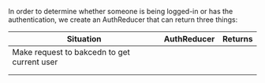 In order to determine whether someone is being logged-in or has the authentication,  we create an AuthReducer that can return three things:

| Situation   | AuthReducer | Returns  |   
|-------------|-------------|----------|
|  Make request to bakcedn to get current user           |             |          |
|             |             |          |
|             |             |          |

